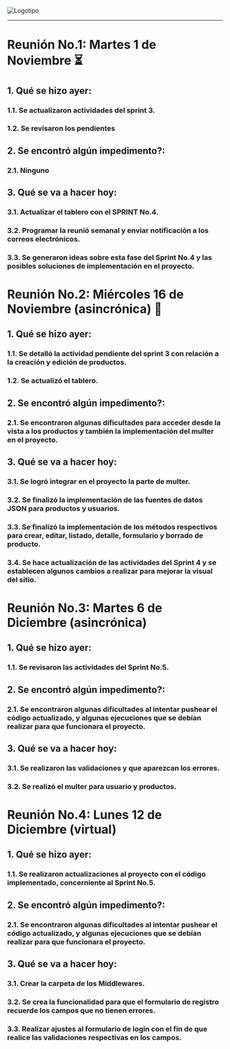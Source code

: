 ![Logotipo](https://github.com/alvaarom/grupo_4_dteachlife/blob/main/public/images/logo.png)
___
# Reunión No.1: Martes 1 de Noviembre :hourglass_flowing_sand:
## 1. Qué se hizo ayer:
### 1.1. Se actualizaron actividades del sprint 3.
### 1.2. Se revisaron los pendientes
## 2. Se encontró algún impedimento?:
### 2.1. Ninguno
## 3. Qué se va a hacer hoy:
### 3.1. Actualizar el tablero con el SPRINT No.4.
### 3.2. Programar la reunió semanal y enviar notificación a los correos electrónicos.
### 3.3. Se generaron ideas sobre esta fase del Sprint No.4 y las posibles soluciones de implementación en el proyecto.

# Reunión No.2: Miércoles 16 de Noviembre (asincrónica) :mag_right:
## 1. Qué se hizo ayer:
### 1.1. Se detalló la actividad pendiente del sprint 3 con relación a la creación y edición de productos.
### 1.2. Se actualizó el tablero.
## 2. Se encontró algún impedimento?:
### 2.1. Se encontraron algunas dificultades para acceder desde la vista a los productos y también la implementación del multer en el proyecto.
## 3. Qué se va a hacer hoy:
### 3.1. Se logró integrar en el proyecto la parte de multer.
### 3.2. Se finalizó la implementación de las fuentes de datos JSON para productos y usuarios.
### 3.3. Se finalizó la implementación de los métodos respectivos para crear, editar, listado, detalle, formulario y borrado de producto.
### 3.4. Se hace actualización de las actividades del Sprint 4 y se establecen algunos cambios a realizar para mejorar la visual del sitio.

# Reunión No.3: Martes 6 de Diciembre (asincrónica)  
## 1. Qué se hizo ayer:
### 1.1. Se revisaron las actividades del Sprint No.5.
## 2. Se encontró algún impedimento?:
### 2.1. Se encontraron algunas dificultades al intentar pushear el código actualizado, y algunas ejecuciones que se debían realizar para que funcionara el proyecto.
## 3. Qué se va a hacer hoy:
### 3.1. Se realizaron las validaciones y que aparezcan los errores.
### 3.2. Se realizó el multer para usuario y productos.

# Reunión No.4: Lunes 12 de Diciembre (virtual)  
## 1. Qué se hizo ayer:
### 1.1. Se realizaron actualizaciones al proyecto con el código implementado, concerniente al Sprint No.5.
## 2. Se encontró algún impedimento?:
### 2.1. Se encontraron algunas dificultades al intentar pushear el código actualizado, y algunas ejecuciones que se debían realizar para que funcionara el proyecto.
## 3. Qué se va a hacer hoy:
### 3.1. Crear la carpeta de los Middlewares.
### 3.2. Se crea la funcionalidad para que el formulario de registro recuerde los campos que no tienen errores.
### 3.3. Realizar ajustes al formulario de login con el fin de que realice las validaciones respectivas en los campos.
